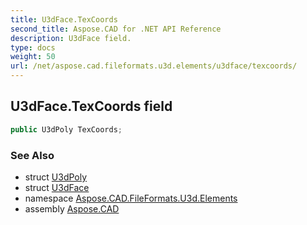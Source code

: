 ```yaml
---
title: U3dFace.TexCoords
second_title: Aspose.CAD for .NET API Reference
description: U3dFace field. 
type: docs
weight: 50
url: /net/aspose.cad.fileformats.u3d.elements/u3dface/texcoords/
---
```

## U3dFace.TexCoords field

```csharp
public U3dPoly TexCoords;
```

### See Also

* struct [U3dPoly](../../u3dpoly/)
* struct [U3dFace](../)
* namespace [Aspose.CAD.FileFormats.U3d.Elements](../../u3dface/)
* assembly [Aspose.CAD](../../../)


